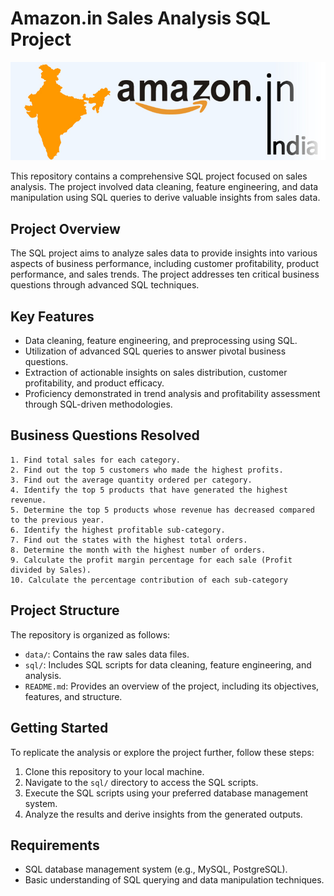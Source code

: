 # Amazon.in Sales Analysis SQL Project
                                                                                                                                                    
![Image Description](https://github.com/najirh/Amazon.in_Sales_Data_Analysis/blob/main/amazon_india_wide_image.jpg)
                                                                                                                                                  
This repository contains a comprehensive SQL project focused on sales analysis. The project involved data cleaning, feature engineering, and data manipulation using SQL queries to derive valuable insights from sales data.


## Project Overview

The SQL project aims to analyze sales data to provide insights into various aspects of business performance, including customer profitability, product performance, and sales trends. The project addresses ten critical business questions through advanced SQL techniques.


## Key Features

- Data cleaning, feature engineering, and preprocessing using SQL.
- Utilization of advanced SQL queries to answer pivotal business questions.
- Extraction of actionable insights on sales distribution, customer profitability, and product efficacy.
- Proficiency demonstrated in trend analysis and profitability assessment through SQL-driven methodologies.


## Business Questions Resolved

    1. Find total sales for each category.
    2. Find out the top 5 customers who made the highest profits.
    3. Find out the average quantity ordered per category.
    4. Identify the top 5 products that have generated the highest revenue.
    5. Determine the top 5 products whose revenue has decreased compared to the previous year.
    6. Identify the highest profitable sub-category.
    7. Find out the states with the highest total orders.
    8. Determine the month with the highest number of orders.
    9. Calculate the profit margin percentage for each sale (Profit divided by Sales).
    10. Calculate the percentage contribution of each sub-category

## Project Structure

The repository is organized as follows:

- `data/`: Contains the raw sales data files.
- `sql/`: Includes SQL scripts for data cleaning, feature engineering, and analysis.
- `README.md`: Provides an overview of the project, including its objectives, features, and structure.

## Getting Started

To replicate the analysis or explore the project further, follow these steps:

1. Clone this repository to your local machine.
2. Navigate to the `sql/` directory to access the SQL scripts.
3. Execute the SQL scripts using your preferred database management system.
4. Analyze the results and derive insights from the generated outputs.

## Requirements

- SQL database management system (e.g., MySQL, PostgreSQL).
- Basic understanding of SQL querying and data manipulation techniques.